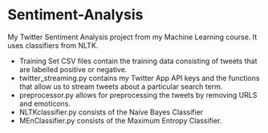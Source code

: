 # Sentiment-Analysis
My Twitter Sentiment Analysis project from my Machine Learning course. It uses classifiers from NLTK.

* Training Set CSV files contain the training data consisting of tweets that are labelled positive or negative.
* twitter_streaming.py contains my Twitter App API keys and the functions that allow us to stream tweets about a particular search term.
* preprocessor.py allows for preprocessing the tweets by removing URLS and emoticons.
* NLTKclassifier.py consists of the Naive Bayes Classifier
* MEnClassifier.py consists of the Maximum Entropy Classifier.
